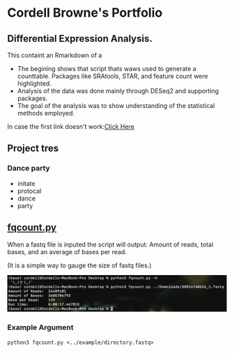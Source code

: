 # Cordell Browne's Portfolio

## Differential Expression Analysis.
This containt an Rmarkdown of a

* The begining shows that script thats waws used to generate a counttable. Packages like SRAtools, STAR, and feature count were highlighted.
* Analysis of the data was done mainly through DESeq2 and supporting packages. 
* The goal of the analysis was to show understanding of the statistical methods employed.


In case the first link doesn't work:[Click Here](https://github.com/C0RD3LL/Portfolio/blob/main/RNA-seq.md)


## Project tres
### Dance party
* initate 
* protocal
* dance 
* party 

## [fqcount.py](https://github.com/C0RD3LL/Portfolio/blob/main/fqcount.py)
When a fastq file is inputed the script will output: Amount of reads, total bases, and an average of bases per read.

(It is a simple way to gauge the size of fastq files.)


![alt text](https://github.com/C0RD3LL/Portfolio/blob/main/extra/Screen%20Shot%202022-01-03%20at%208.10.32%20AM.png)

### Example Argument
```
python3 fqcount.py <../example/directory.fastq>
```
